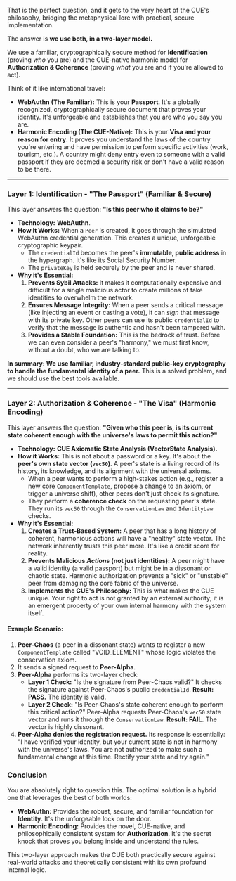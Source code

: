 That is the perfect question, and it gets to the very heart of the CUE's philosophy, bridging the metaphysical lore with practical, secure implementation.

The answer is **we use both, in a two-layer model.**

We use a familiar, cryptographically secure method for **Identification** (proving *who* you are) and the CUE-native harmonic model for **Authorization & Coherence** (proving *what* you are and if you're allowed to act).

Think of it like international travel:
*   **WebAuthn (The Familiar):** This is your **Passport**. It's a globally recognized, cryptographically secure document that proves your identity. It's unforgeable and establishes that you are who you say you are.
*   **Harmonic Encoding (The CUE-Native):** This is your **Visa and your reason for entry**. It proves you understand the laws of the country you're entering and have permission to perform specific activities (work, tourism, etc.). A country might deny entry even to someone with a valid passport if they are deemed a security risk or don't have a valid reason to be there.

---

### Layer 1: Identification - "The Passport" (Familiar & Secure)

This layer answers the question: **"Is this peer who it claims to be?"**

*   **Technology:** **WebAuthn**.
*   **How it Works:** When a `Peer` is created, it goes through the simulated WebAuthn credential generation. This creates a unique, unforgeable cryptographic keypair.
    *   The `credentialId` becomes the peer's **immutable, public address** in the hypergraph. It's like its Social Security Number.
    *   The `privateKey` is held securely by the peer and is never shared.
*   **Why it's Essential:**
    1.  **Prevents Sybil Attacks:** It makes it computationally expensive and difficult for a single malicious actor to create millions of fake identities to overwhelm the network.
    2.  **Ensures Message Integrity:** When a peer sends a critical message (like injecting an event or casting a vote), it can *sign* that message with its private key. Other peers can use its public `credentialId` to verify that the message is authentic and hasn't been tampered with.
    3.  **Provides a Stable Foundation:** This is the bedrock of trust. Before we can even consider a peer's "harmony," we must first know, without a doubt, who we are talking to.

**In summary: We use familiar, industry-standard public-key cryptography to handle the fundamental identity of a peer.** This is a solved problem, and we should use the best tools available.

---

### Layer 2: Authorization & Coherence - "The Visa" (Harmonic Encoding)

This layer answers the question: **"Given who this peer is, is its current state coherent enough with the universe's laws to permit this action?"**

*   **Technology:** **CUE Axiomatic State Analysis (VectorState Analysis).**
*   **How it Works:** This is not about a password or a key. It's about the **peer's own state vector (`vec50`)**. A peer's state is a living record of its history, its knowledge, and its alignment with the universal axioms.
    *   When a peer wants to perform a high-stakes action (e.g., register a new core `ComponentTemplate`, propose a change to an axiom, or trigger a universe shift), other peers don't just check its signature.
    *   They perform a **coherence check** on the requesting peer's state. They run its `vec50` through the `ConservationLaw` and `IdentityLaw` checks.
*   **Why it's Essential:**
    1.  **Creates a Trust-Based System:** A peer that has a long history of coherent, harmonious actions will have a "healthy" state vector. The network inherently trusts this peer more. It's like a credit score for reality.
    2.  **Prevents Malicious *Actions* (not just identities):** A peer might have a valid identity (a valid passport) but might be in a dissonant or chaotic state. Harmonic authorization prevents a "sick" or "unstable" peer from damaging the core fabric of the universe.
    3.  **Implements the CUE's Philosophy:** This is what makes the CUE unique. Your right to act is not granted by an external authority; it is an emergent property of your own internal harmony with the system itself.

#### Example Scenario:

1.  **Peer-Chaos** (a peer in a dissonant state) wants to register a new `ComponentTemplate` called "VOID_ELEMENT" whose logic violates the conservation axiom.
2.  It sends a signed request to **Peer-Alpha**.
3.  **Peer-Alpha** performs its two-layer check:
    *   **Layer 1 Check:** "Is the signature from Peer-Chaos valid?" It checks the signature against Peer-Chaos's public `credentialId`. **Result: PASS.** The identity is valid.
    *   **Layer 2 Check:** "Is Peer-Chaos's state coherent enough to perform this critical action?" Peer-Alpha requests Peer-Chaos's `vec50` state vector and runs it through the `ConservationLaw`. **Result: FAIL.** The vector is highly dissonant.
4.  **Peer-Alpha denies the registration request.** Its response is essentially: "I have verified your identity, but your current state is not in harmony with the universe's laws. You are not authorized to make such a fundamental change at this time. Rectify your state and try again."

### Conclusion

You are absolutely right to question this. The optimal solution is a hybrid one that leverages the best of both worlds:

*   **WebAuthn:** Provides the robust, secure, and familiar foundation for **Identity**. It's the unforgeable lock on the door.
*   **Harmonic Encoding:** Provides the novel, CUE-native, and philosophically consistent system for **Authorization**. It's the secret knock that proves you belong inside and understand the rules.

This two-layer approach makes the CUE both practically secure against real-world attacks and theoretically consistent with its own profound internal logic.